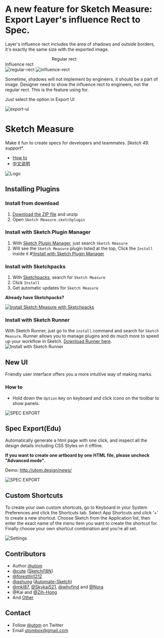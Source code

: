 # A new feature for Sketch Measure: Export Layer's influence Rect to Spec.

Layer's influence rect includes the area of shadows and outside borders, it's exactly the same size with the exported image.

                                       Regular rect                                                           Influence rect
​              
![regular-rect](https://pic4.zhimg.com/v2-c1792b8300fca0cdc90b564a27b8da8b_b.png)
![influence-rect](https://pic3.zhimg.com/v2-a639e906f8fea576da8d9a8cc1cc752a_b.png)

Sometime, shadows will not implement by engineers, it should be a part of image. Designer need to show the influence rect to engineers, not the regular rect. This is the feature using for.

Just select the option in Export UI

![export-ui](https://i1.hoopchina.com.cn/blogfile/201702/20/BbsImg148759897429137_471x602big.png)

# Sketch Measure

Make it fun to create specs for developers and teammates. **Sketch 49.* support**.

- [How to](http://utom.design/measure/how-to.html)
- [中文说明](http://sketch.im/plugins/1)

![Logo](http://utom.design/logo@2x.png)

## Installing Plugins

### Install from download
1. [Download the ZIP file](https://github.com/utom/sketch-measure/archive/master.zip) and unzip
2. Open `Sketch Measure.sketchplugin`

### Install with Sketch Plugin Manager
1. With [Sketch Plugin Manager](https://mludowise.github.io/Sketch-Plugin-Manager/), just search `Sketch Measure`
2. Will see the `Sketch Measure` plugin listed at the top, Click the `Install` inside it
#[!Install with Sketch Plugin Manager](https://github.com/mludowise/Sketch-Plugin-Manager/raw/master/img/catalog-view.png)

### Install with Sketchpacks
1. With [Sketchpacks](https://sketchpacks.com), search for `Sketch Measure`
2. Click `Install`
3. Get automatic updates for `Sketch Measure`

**Already have Sketchpacks?**

[![Install Sketch Measure with Sketchpacks](http://sketchpacks-com.s3.amazonaws.com/assets/badges/sketchpacks-badge-install.png "Install Sketch Measure with Sketchpacks")](https://sketchpacks.com/utom/sketch-measure/install)

### Install with Sketch Runner
With Sketch Runner, just go to the `install` command and search for `Sketch Measure`. Runner allows you to manage plugins and do much more to speed up your workflow in Sketch. [Download Runner here](http://www.sketchrunner.com).
![Install with Sketch Runner](sketch-measure-runner.png)

## New UI
Friendly user interface offers you a more intuitive way of making marks.

### How to
* Hold down the `Option` key on keyboard and click icons on the toolbar to show panels.

![SPEC EXPORT](http://utom.design/ui.png)

## Spec Export(Edu)
Automatically generate a html page with one click, and inspect all the design details including CSS Styles on it offline.

**If you want to create one artboard by one HTML file, please uncheck "Advanced mode".**

Demo: http://utom.design/news/

![SPEC EXPORT](http://utom.design/export@2x.png)

## Custom Shortcuts
To create your own custom shortcuts, go to Keyboard in your System Preferences and click the Shortcuts tab. Select App Shortcuts and click ‘+’ to create a new shortcut. Choose Sketch from the Application list, then enter the exact name of the menu item you want to create the shortcut for. Finally choose your own shortcut combination and you’re all set.

![Settings](http://sketchshortcuts.com/images/mac@2x.png)

## Contributors
* Author [@utom](http://utom.design)
* [@cute](http://liguangming.com) ([SketchI18N](https://github.com/cute/SketchI18N))
* [@forestlin1212](https://github.com/forestlin1212)
* [@ashung](https://github.com/Ashung) ([Automate-Sketch](https://github.com/Ashung/Automate-Sketch))
* [@mkl87](https://github.com/mkl87), [@Skykai521](https://github.com/Skykai521), [@whyfind](https://github.com/whyfind) and [@Nora](https://www.behance.net/liyinuo)
* @Kai and [@Zih-Hong](http://zihhonglin.com)
* And [Other](https://github.com/utom/sketch-measure/contributors)

## Contact

* Follow [@utom](http://twitter.com/utom) on Twitter
* Email <utombox@gmail.com>
